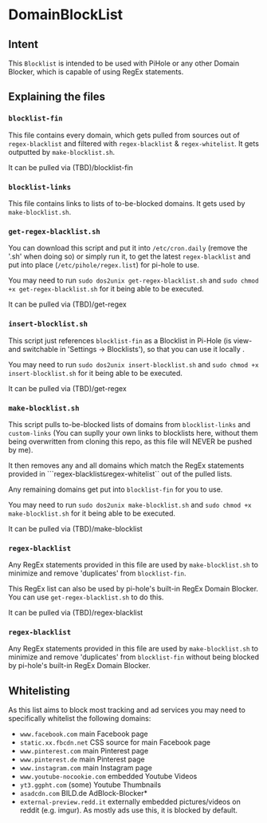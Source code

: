 # DomainBlockList
## Intent
This ``Blocklist`` is intended to be used with PiHole or any other Domain Blocker, which is capable of using RegEx statements.


## Explaining the files
### ``blocklist-fin``
This file contains every domain, which gets pulled from sources out of ``regex-blacklist`` and filtered with ``regex-blacklist`` & ``regex-whitelist``. It gets outputted by ``make-blocklist.sh``.


It can be pulled via (TBD)/blocklist-fin


### ``blocklist-links``
This file contains links to lists of to-be-blocked domains. It gets used by ``make-blocklist.sh``.


### ``get-regex-blacklist.sh``
You can download this script and put it into ``/etc/cron.daily`` (remove the '.sh' when doing so) or simply run it, to get the latest ``regex-blacklist`` and put into place (``/etc/pihole/regex.list``) for pi-hole to use.

You may need to run ``sudo dos2unix get-regex-blacklist.sh`` and ``sudo chmod +x get-regex-blacklist.sh`` for it being able to be executed.


It can be pulled via (TBD)/get-regex


### ``insert-blocklist.sh``
This script just references ``blocklist-fin`` as a Blocklist in Pi-Hole (is view- and switchable in 'Settings -> Blocklists'), so that you can use it locally .

You may need to run ``sudo dos2unix insert-blocklist.sh`` and ``sudo chmod +x insert-blocklist.sh`` for it being able to be executed.


It can be pulled via (TBD)/get-regex


### ``make-blocklist.sh``
This script pulls to-be-blocked lists of domains from ``blocklist-links`` and ``custom-links`` (You can suplly your own links to blocklists here, without them being overwritten from cloning this repo, as this file will NEVER be pushed by me).

It then removes any and all domains which match the RegEx statements provided in ```regex-blacklist`` & ``regex-whitelist`` out of the pulled lists.

Any remaining domains get put into ``blocklist-fin`` for you to use.

You may need to run ``sudo dos2unix make-blocklist.sh`` and ``sudo chmod +x make-blocklist.sh`` for it being able to be executed.


It can be pulled via (TBD)/make-blocklist


### ``regex-blacklist``
Any RegEx statements provided in this file are used by ``make-blocklist.sh`` to minimize and remove 'duplicates' from ``blocklist-fin``.

This RegEx list can also be used by pi-hole's built-in RegEx Domain Blocker. You can use ``get-regex-blacklist.sh`` to do this.


It can be pulled via (TBD)/regex-blacklist


### ``regex-blacklist``
Any RegEx statements provided in this file are used by ``make-blocklist.sh`` to minimize and remove 'duplicates' from ``blocklist-fin`` without being blocked by pi-hole's built-in RegEx Domain Blocker.


## Whitelisting
As this list aims to block most tracking and ad services you may need to specifically whitelist the following domains:
- ``www.facebook.com`` main Facebook page
- ``static.xx.fbcdn.net`` CSS source for main Facebook page
- ``www.pinterest.com`` main Pinterest page
- ``www.pinterest.de`` main Pinterest page
- ``www.instagram.com`` main Instagram page
- ``www.youtube-nocookie.com`` embedded Youtube Videos
- ``yt3.ggpht.com`` (some) Youtube Thumbnails
- ``asadcdn.com`` BILD.de AdBlock-Blocker*
- ``external-preview.redd.it`` externally embedded pictures/videos on reddit (e.g. imgur). As mostly ads use this, it is blocked by default.
